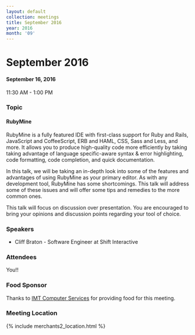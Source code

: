 ```yaml
---
layout: default
collection: meetings
title: September 2016
year: 2016
month: '09'
---
```


# September 2016

#### September 16, 2016
11:30 AM - 1:00 PM

### Topic

#### RubyMine

RubyMine is a fully featured IDE with first-class support for Ruby and Rails, JavaScript and CoffeeScript, ERB and HAML, CSS, Sass and Less, and more. It allows you to produce high-quality code more efficiently by taking taking advantage of language specific-aware syntax & error highlighting, code formatting, code completion, and quick documentation.

In this talk, we will be taking an in-depth look into some of the features and advantages of using RubyMine as your primary editor. As with any development tool, RubyMine has some shortcomings. This talk will address some of these issues and will offer some tips and remedies to the more common ones.

This talk will focus on discussion over presentation. You are encouraged to bring your opinions and discussion points regarding your tool of choice.

### Speakers

* Cliff Braton - Software Engineer at Shift Interactive

### Attendees

You!!

### Food Sponsor
Thanks to [IMT Computer Services](https://www.imtapps.com/about-us) for providing food for this meeting.

### Meeting Location
{% include merchants2_location.html %}

